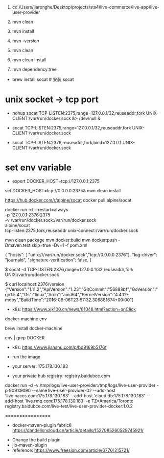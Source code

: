 1. cd /Users/jiaronghe/Desktop/projects/sts4/live-commerce/live-app/live-user-provider
2. mvn clean
3. mvn install

4. mvn -version
5. mvn clean
6. mvn clean install
7. mvn dependency:tree

- brew install socat # 安装 socat

# unix socket -> tcp port

- nohup socat TCP-LISTEN:2375,range=127.0.0.1/32,reuseaddr,fork UNIX-CLIENT:/var/run/docker.sock &> /dev/null &

- socat TCP-LISTEN:2375,range=127.0.0.1/32,reuseaddr,fork UNIX-CLIENT:/var/run/docker.sock

- socat TCP-LISTEN:2376,reuseaddr,fork,bind=127.0.0.1 UNIX-CLIENT:/var/run/docker.sock

# set env variable

- export DOCKER_HOST=tcp://127.0.0.1:2375

set DOCKER_HOST=tcp://0.0.0.0:2375& mvn clean install

https://hub.docker.com/r/alpine/socat
docker pull alpine/socat

docker run -d --restart=always \
 -p 127.0.0.1:2376:2375 \
 -v /var/run/docker.sock:/var/run/docker.sock \
 alpine/socat \
 tcp-listen:2375,fork,reuseaddr unix-connect:/var/run/docker.sock

mvn clean package
mvn docker:bulid
mvn docker:push -Dmaven.test.skip=true -Dv=1 -f pom.xml

{
"hosts": [ "unix:///var/run/docker.sock","tcp://0.0.0.0:2376"],
"log-driver": "journald",
"signature-verification": false,
}

$ socat -d TCP-LISTEN:2376,range=127.0.0.1/32,reuseaddr,fork UNIX:/var/run/docker.sock

$ curl localhost:2376/version
{"Version":"1.11.2","ApiVersion":"1.23","GitCommit":"56888bf","GoVersion":"go1.5.4","Os":"linux","Arch":"amd64","KernelVersion":"4.4.12-moby","BuildTime":"2016-06-06T23:57:32.306881674+00:00"}

- k8s:
  https://www.xjx100.cn/news/61048.html?action=onClick

docker-machine env

brew install docker-machine

env | grep DOCKER

- k8s:
  https://www.jianshu.com/p/bd8169b5176f

- run the image
- your server: 175.178.130.183
- your private hub registry: registry.baidubce.com

docker run -d -v /tmp/logs/live-user-provider:/tmp/logs/live-user-provider -p 9091:9090 --name live-user-provider-02 --add-host 'live.nacos.com:175.178.130.183' --add-host 'cloud.db:175.178.130.183' --add-host 'live.rmq.com:175.178.130.183' -e TZ=America/Toronto registry.baidubce.com/live-test/live-user-provider-docker:1.0.2

================

- docker-maven-plugin fabric8
  https://dandelioncloud.cn/article/details/1527085260529745921/

<!-- MAC chip -->

- Change the build plugin
- jib-maven-plugin
- reference: https://www.freesion.com/article/67761215721/
